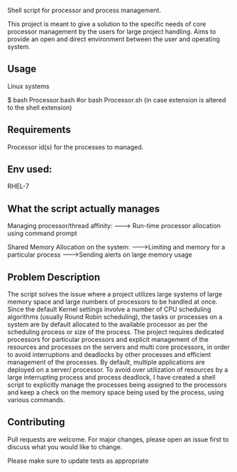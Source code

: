 Shell script for processor and process management.

This project is meant to give a solution to the specific needs of core processor management by the users for large project handling. 
Aims to provide an open and direct environment between the user and operating system.  


## Usage
Linux systems

$ bash Processor.bash   #or bash Processor.sh (in case extension is altered to the shell extension)

## Requirements

Processor id(s) for the processes to managed.

## Env used: 
RHEL-7

## What the script actually manages

Managing processor/thread affinity:
---> Run-time processor allocation using command prompt

Shared Memory Allocation on the system:
--->Limiting and memory for a particular process
--->Sending alerts on large memory usage


## Problem Description

The script solves the issue where a project utilizes large systems of large memory space and large numbers of processors to be handled at once. Since the default Kernel settings involve a number of CPU scheduling algorithms (usually Round Robin scheduling), the tasks or processes on a system are by default allocated to the available processor as per the scheduling process or size of the process. The project requires dedicated processors for particular processors and explicit management of the resources and processes on the servers and multi core processors, in order to avoid interruptions and deadlocks by other processes and efficient management of the processes. 
By default, multiple applications are deployed on a server/ processor. To avoid over utilization of resources by a large interrupting process and process deadlock, I have created a shell script to explicitly manage the processes being assigned to the processors and keep a check on the memory space being used by the process, using various commands.  

## Contributing
Pull requests are welcome. For major changes, please open an issue first to discuss what you would like to change.

Please make sure to update tests as appropriate


